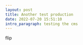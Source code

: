 ```yaml
---
layout: post
title: Another test production
date: 2022-07-20 15:51:10
intro_paragraph: testing the cms
---
```

flip